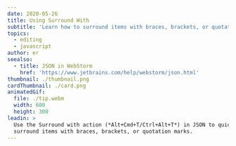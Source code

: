 ```yaml
---
date: 2020-05-26
title: Using Surround With
subtitle: 'Learn how to surround items with braces, brackets, or quotation marks in JSON.'
topics:
  - editing
  - javascript
author: er
seealso:
  - title: JSON in WebStorm
    href: 'https://www.jetbrains.com/help/webstorm/json.html'
thumbnail: ./thumbnail.png
cardThumbnail: ./card.png
animatedGif:
  file: ./tip.webm
  width: 600
  height: 300
leadin: >
  Use the Surround with action (*Alt+Cmd+T/Ctrl+Alt+T*) in JSON to quickly
  surround items with braces, brackets, or quotation marks.
---
```


